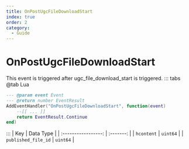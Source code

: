 ```yaml
---
title: OnPostUgcFileDownloadStart
index: true
order: 2
category:
  - Guide
---
```


# OnPostUgcFileDownloadStart
This event is triggered after ugc_file_download_start is triggered.
::: tabs
@tab Lua
```lua
--- @param event Event
--- @return number EventResult
AddEventHandler("OnPostUgcFileDownloadStart", function(event)
    --[[ ... ]]
    return EventResult.Continue
end)
```

:::
|         Key         | Data Type |
| :-----------------: | :-------: |
|      `hcontent`     |  `uint64` |
| `published_file_id` |  `uint64` |